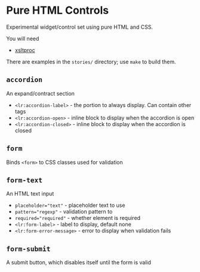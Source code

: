 # Pure HTML Controls

Experimental widget/control set using pure HTML and CSS.

You will need

- [xsltproc](https://gitlab.gnome.org/GNOME/libxslt/-/wikis/home)

There are examples in the `stories/` directory; use `make` to build them.

## `accordion`

An expand/contract section

- `<lr:accordion-label>` - the portion to always display. Can contain other tags
- `<lr:accordion-open>` - inline block to display when the accordion is open
- `<lr:accordion-closed>` - inline block to display when the accordion is closed

## `form`

Binds `<form>` to CSS classes used for validation

## `form-text`

An HTML text input

- `placeholder="text"` - placeholder text to use
- `pattern="regexp"` - validation pattern to
- `required="required"` - whether element is required
- `<lr:form-label>` - label to display, default none
- `<lr:form-error-message>` - error to display when validation fails

## `form-submit`

A submit button, which disables itself until the form is valid
